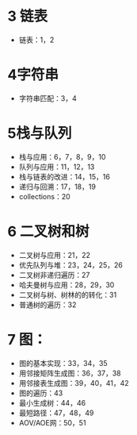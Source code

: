 # 3 链表 
* 链表：1，2

# 4字符串

* 字符串匹配：3，4

# 5栈与队列

* 栈与应用：6，7，8，9，10
* 队列与应用：11，12，13
* 栈与链表的改进：14，15，16
* 递归与回溯：17，18，19
* collections：20

# 6 二叉树和树

* 二叉树与应用：21，22
* 优先队列与堆：23，24，25，26
* 二叉树非递归遍历：27
* 哈夫曼树与应用：28，29，30
* 二叉树与树、树林的的转化：31
* 普通树的遍历：32

# 7 图：

* 图的基本实现：33，34，35
* 用邻接矩阵生成图：36，37，38
* 用邻接表生成图：39，40，41，42
* 图的遍历：43
* 最小生成树：44，46
* 最短路径：47，48，49
* AOV/AOE网：50，51
